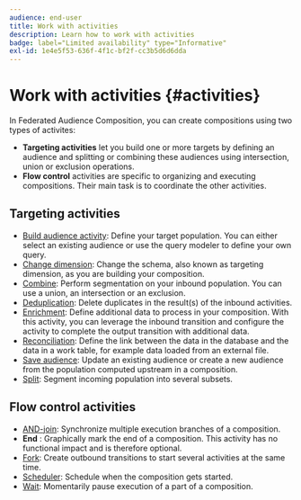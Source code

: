 ```yaml
---
audience: end-user
title: Work with activities
description: Learn how to work with activities
badge: label="Limited availability" type="Informative"
exl-id: 1e4e5f53-636f-4f1c-bf2f-cc3b5d6d6dda
---
```

# Work with activities {#activities}

In Federated Audience Composition, you can create compositions using two types of activites:

* **Targeting activities** let you build one or more targets by defining an audience and splitting or combining these audiences using intersection, union or exclusion operations.
* **Flow control** activities are specific to organizing and executing compositions. Their main task is to coordinate the other activities.

## Targeting activities

* [Build audience activity](build-audience.md): Define your target population. You can either select an existing audience or use the query modeler to define your own query.
* [Change dimension](change-dimension.md): Change the schema, also known as targeting dimension, as you are building your composition.
* [Combine](combine.md): Perform segmentation on your inbound population. You can use a union, an intersection or an exclusion.
* [Deduplication](deduplication.md): Delete duplicates in the result(s) of the inbound activities.
* [Enrichment](enrichment.md): Define additional data to process in your composition. With this activity, you can leverage the inbound transition and configure the activity to complete the output transition with additional data.
* [Reconciliation](reconciliation.md): Define the link between the data in the database and the data in a work table, for example data loaded from an external file.
* [Save audience](save-audience.md): Update an existing audience or create a new audience from the population computed upstream in a composition.
* [Split](split.md): Segment incoming population into several subsets.

## Flow control activities

* [AND-join](and-join.md): Synchronize multiple execution branches of a composition.
* **End** : Graphically mark the end of a composition. This activity has no functional impact and is therefore optional.
* [Fork](fork.md): Create outbound transitions to start several activities at the same time.
* [Scheduler](scheduler.md): Schedule when the composition gets started.
* [Wait](wait.md): Momentarily pause execution of a part of a composition.
